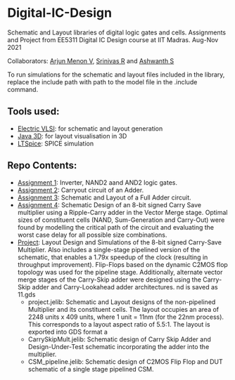 # Digital-IC-Design
Schematic and Layout libraries of digital logic gates and cells. Assignments and Project from EE5311 Digital IC Design course at IIT Madras. 
Aug-Nov 2021

Collaborators: [Arjun Menon V](https://github.com/arjunmenonv), [Srinivas R](https://github.com/srinivasrdhkrshnn) and [Ashwanth S]()


To run simulations for the schematic and layout files included in the library, replace the include path with path to the model file in the .include command.

## Tools used:
- [Electric VLSI](https://www.staticfreesoft.com/productsFree.html): for schematic and layout generation
- [Java 3D](https://www.oracle.com/java/technologies/java-archive-downloads-java-client-downloads.html#java3d-1.5.1-oth-JPR): for layout visualisation in 3D
- [LTSpice](https://www.analog.com/en/design-center/design-tools-and-calculators/ltspice-simulator.html): SPICE simulation 

## Repo Contents:
- [Assignment 1](https://github.com/arjunmenonv/Digital-IC-Design/tree/main/Assignment%201): Inverter, NAND2 aand AND2 logic gates. 
- [Assignment 2](https://github.com/arjunmenonv/Digital-IC-Design/tree/main/Assignment%202): Carryout circuit of an Adder.
- [Assignment 3](https://github.com/arjunmenonv/Digital-IC-Design/tree/main/Assignment3): Schematic and Layout of a Full Adder circuit.
- [Assignment 4](https://github.com/arjunmenonv/Digital-IC-Design/tree/main/Assignment4): Schematic Design of an 8-bit signed Carry Save multiplier using a Ripple-Carry adder in the Vector Merge stage. Optimal sizes of constituent cells (NAND, Sum-Generation and Carry-Out) were found by modelling the critical path of the circuit and evaluating the worst case delay for all possible size combinations.
- [Project](https://github.com/arjunmenonv/Digital-IC-Design/tree/main/Project): Layout Design and Simulations of the 8-bit signed Carry-Save Multiplier. Also includes a single-stage pipelined version of the schematic, that enables a 1.79x speedup of the clock (resulting in throughput improvement). Flip-Flops based on the dynamic C2MOS flop topology was used for the pipeline stage. Additionally, alternate vector merge stages of the Carry-Skip adder were designed using the Carry-Skip adder and Carry-Lookahead adder architectures. nd is saved as 11.gds
  - project.jelib: Schematic and Layout designs of the non-pipelined Multiplier and its constituent cells. The layout occupies an area of 2248 units x 409 units, where 1 unit = 11nm (for the 22nm process). This corresponds to a layout aspect ratio of 5.5:1. The layout is exported into GDS format a
  - CarrySkipMult.jelib: Schematic design of Carry Skip Adder and Design-Under-Test schematic incorporating the adder into the multiplier. 
  - CSM_pipeline.jelib: Schematic design of C2MOS Flip Flop and DUT schematic of a single stage pipelined CSM.
